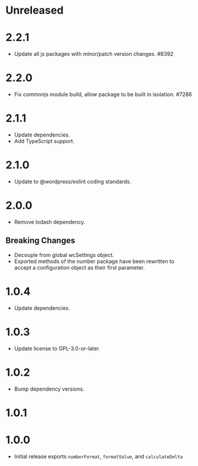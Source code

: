 # Unreleased

# 2.2.1

-   Update all js packages with minor/patch version changes. #8392

# 2.2.0

-   Fix commonjs module build, allow package to be built in isolation. #7286

# 2.1.1

-   Update dependencies.
-   Add TypeScript support.

# 2.1.0

-   Update to @wordpress/eslint coding standards.

# 2.0.0

-   Remove lodash dependency.

## Breaking Changes

-   Decouple from global wcSettings object.
-   Exported methods of the number package have been rewritten to accept a configuration object as their first parameter.

# 1.0.4

-   Update dependencies.

# 1.0.3

-   Update license to GPL-3.0-or-later.

# 1.0.2

-   Bump dependency versions.

# 1.0.1

# 1.0.0

-   Initial release exports `numberFormat`, `formatValue`, and `calculateDelta`
